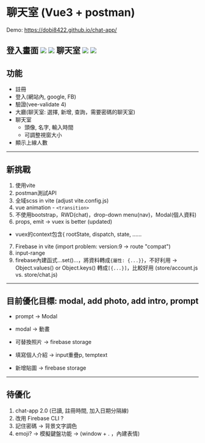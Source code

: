 # 聊天室 (Vue3 + postman)
Demo:
https://dobi8422.github.io/chat-app/

登入畫面
![](https://i.postimg.cc/02LGZHbC/0.png)
![](https://i.postimg.cc/d0F2ckRk/2.png)
聊天室
![](https://i.postimg.cc/rp9SVVgh/3.png)
![](https://i.postimg.cc/FRW3STM3/4.png)
---
## 功能
* 註冊
* 登入(網站內, google, FB)
* 驗證(vee-validate 4)
* 大廳(聊天室: 選擇, 新增, 查詢，需要密碼的聊天室)
* 聊天室
  * 頭像, 名字, 輸入時間
  * 可調整視窗大小
* 顯示上線人數

---
## 新挑戰
1. 使用vite
2. postman測試API
3. 全域scss in vite (adjust vite.config.js)
4. vue animation - `<transition>`
5. 不使用bootstrap，RWD(chat)，drop-down menu(nav)，Modal(個人資料)
6. props, emit -> vuex is better (updated)
  * vuex的context包含{ rootState, dispatch, state, ......
7. Firebase in vite (import problem: version:9 -> route "compat")
8. input-range
9. firebase內建函式...set()...，將資料轉成`{屬性: {...}}`，不好利用 -> Object.values() or Object.keys() 轉成`[{...}]`，比較好用 (store/account.js vs. store/chat.js)

---
## 目前優化目標: modal, add photo, add intro, prompt
* prompt -> Modal

* modal -> 動畫
* 可替換照片 -> firebase storage
* 填寫個人介紹 -> input重疊p, temptext
* 新增貼圖 -> firebase storage

---
## 待優化
1. chat-app 2.0 (已讀, 註冊時間, 加入日期分隔線)
2. 改用 Firebase CLI ?
3. 記住密碼 -> 背景文字調色
4. emoji? -> 模擬鍵盤功能 -> (window + . ，內建表情)
